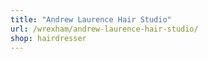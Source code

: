 ```yaml
---
title: "Andrew Laurence Hair Studio"
url: /wrexham/andrew-laurence-hair-studio/
shop: hairdresser
---
```

